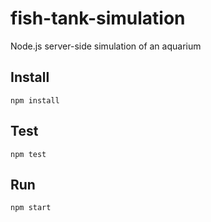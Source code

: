 # fish-tank-simulation
Node.js server-side simulation of an aquarium

## Install
```
npm install
```

## Test
```
npm test
```

## Run
```
npm start
```
